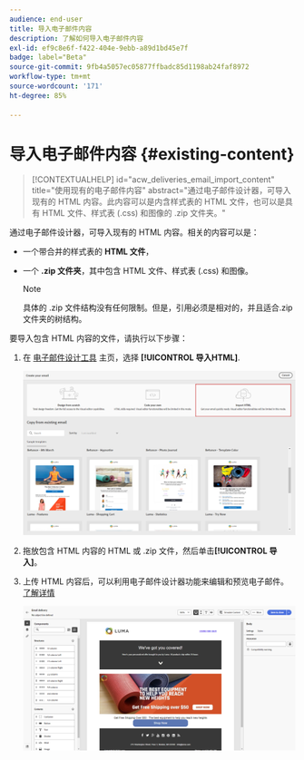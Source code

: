 ```yaml
---
audience: end-user
title: 导入电子邮件内容
description: 了解如何导入电子邮件内容
exl-id: ef9c8e6f-f422-404e-9ebb-a89d1bd45e7f
badge: label="Beta"
source-git-commit: 9fb4a5057ec05877ffbadc85d1198ab24faf8972
workflow-type: tm+mt
source-wordcount: '171'
ht-degree: 85%

---
```


# 导入电子邮件内容 {#existing-content}


>[!CONTEXTUALHELP]
>id="acw_deliveries_email_import_content"
>title="使用现有的电子邮件内容"
>abstract="通过电子邮件设计器，可导入现有的 HTML 内容。此内容可以是内含样式表的 HTML 文件，也可以是具有 HTML 文件、样式表 (.css) 和图像的 .zip 文件夹。"

通过电子邮件设计器，可导入现有的 HTML 内容。相关的内容可以是：

* 一个带合并的样式表的 **HTML 文件**，
* 一个 **.zip 文件夹**，其中包含 HTML 文件、样式表 (.css) 和图像。

  >[!NOTE]
  >
  >具体的 .zip 文件结构没有任何限制。但是，引用必须是相对的，并且适合.zip文件夹的树结构。

要导入包含 HTML 内容的文件，请执行以下步骤：

1. 在 [电子邮件设计工具](get-started-email-designer.md) 主页，选择 **[!UICONTROL 导入HTML]**.

   ![](assets/html-import.png)

1. 拖放包含 HTML 内容的 HTML 或 .zip 文件，然后单击&#x200B;**[!UICONTROL 导入]**。

1. 上传 HTML 内容后，可以利用电子邮件设计器功能来编辑和预览电子邮件。[了解详情](create-email-content.md)

   ![](assets/html-imported.png)